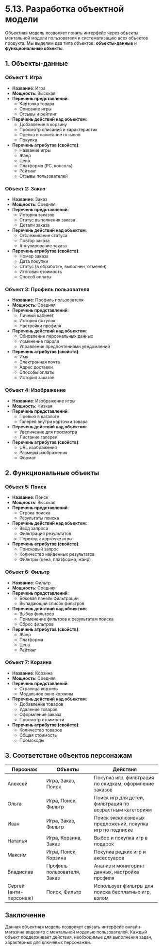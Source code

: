 # 5.13. Разработка объектной модели

Объектная модель позволяет понять интерфейс через объекты ментальной модели пользователя и систематизацию всех объектов продукта. Мы выделим два типа объектов: **объекты-данные** и **функциональные объекты**. 

## 1. Объекты-данные

### Объект 1: Игра
- **Название**: Игра
- **Мощность**: Высокая
- **Перечень представлений**:
  - Карточка товара
  - Описание игры
  - Отзывы и рейтинг
- **Перечень действий над объектом**:
  - Добавление в корзину
  - Просмотр описания и характеристик
  - Оценка и написание отзывов
  - Покупка
- **Перечень атрибутов (свойств)**:
  - Название игры
  - Жанр
  - Цена
  - Платформа (PC, консоль)
  - Рейтинг
  - Отзывы пользователей

### Объект 2: Заказ
- **Название**: Заказ
- **Мощность**: Средняя
- **Перечень представлений**:
  - История заказов
  - Статус выполнения заказа
  - Детали заказа
- **Перечень действий над объектом**:
  - Отслеживание статуса
  - Повтор заказа
  - Аннулирование заказа
- **Перечень атрибутов (свойств)**:
  - Номер заказа
  - Дата покупки
  - Статус (в обработке, выполнен, отменён)
  - Итоговая стоимость
  - Способ оплаты

### Объект 3: Профиль пользователя
- **Название**: Профиль пользователя
- **Мощность**: Средняя
- **Перечень представлений**:
  - Личный кабинет
  - История покупок
  - Настройки профиля
- **Перечень действий над объектом**:
  - Обновление персональных данных
  - Изменение пароля
  - Управление предпочтениями уведомлений
- **Перечень атрибутов (свойств)**:
  - Имя
  - Электронная почта
  - Адрес доставки
  - Способы оплаты
  - История заказов

### Объект 4: Изображение
- **Название**: Изображение игры
- **Мощность**: Низкая
- **Перечень представлений**:
  - Превью в каталоге
  - Галерея внутри карточки товара
- **Перечень действий над объектом**:
  - Увеличение для просмотра
  - Листание галереи
- **Перечень атрибутов (свойств)**:
  - URL изображения
  - Размеры изображения
  - Формат

## 2. Функциональные объекты

### Объект 5: Поиск
- **Название**: Поиск
- **Мощность**: Высокая
- **Перечень представлений**:
  - Строка поиска
  - Результаты поиска
- **Перечень действий над объектом**:
  - Ввод запроса
  - Фильтрация результатов
  - Переход к карточке игры
- **Перечень атрибутов (свойств)**:
  - Поисковый запрос
  - Количество найденных результатов
  - Фильтры (цена, платформа, жанр)

### Объект 6: Фильтр
- **Название**: Фильтр
- **Мощность**: Средняя
- **Перечень представлений**:
  - Боковая панель фильтрации
  - Выпадающий список фильтров
- **Перечень действий над объектом**:
  - Выбор фильтров
  - Применение фильтров к результатам поиска
  - Сброс фильтров
- **Перечень атрибутов (свойств)**:
  - Жанр
  - Платформа
  - Цена
  - Рейтинг

### Объект 7: Корзина
- **Название**: Корзина
- **Мощность**: Средняя
- **Перечень представлений**:
  - Страница корзины
  - Модальное окно корзины
- **Перечень действий над объектом**:
  - Добавление товаров
  - Удаление товаров
  - Оформление заказа
  - Просмотр стоимости
- **Перечень атрибутов (свойств)**:
  - Количество товаров
  - Общая стоимость
  - Промокоды

## 3. Соответствие объектов персонажам

| Персонаж     | Объекты              | Действия                             |
|--------------|----------------------|--------------------------------------|
| Алексей      | Игра, Заказ, Поиск    | Покупка игр, фильтрация по скидкам, оформление заказов |
| Ольга        | Игра, Поиск, Фильтр   | Поиск игр для детей, фильтрация по возрастным категориям |
| Иван         | Игра, Заказ, Фильтр   | Поиск эксклюзивных предложений, покупка игр по подписке |
| Наталья      | Игра, Корзина, Заказ  | Выбор и покупка игр в подарок |
| Максим       | Игра, Поиск, Корзина  | Покупка редких игр и аксессуаров |
| Владислав    | Профиль пользователя, Заказ | Анализ и мониторинг данных, настройка профиля |
| Сергей (анти-персонаж) | Поиск, Фильтр | Использует фильтры для поиска бесплатных игр, взлом |

## Заключение

Данная объектная модель позволяет связать интерфейс онлайн-магазина видеоигр с ментальной моделью пользователей. Каждый объект поддерживает действия, необходимые для выполнения задач, характерных для ключевых персонажей.
